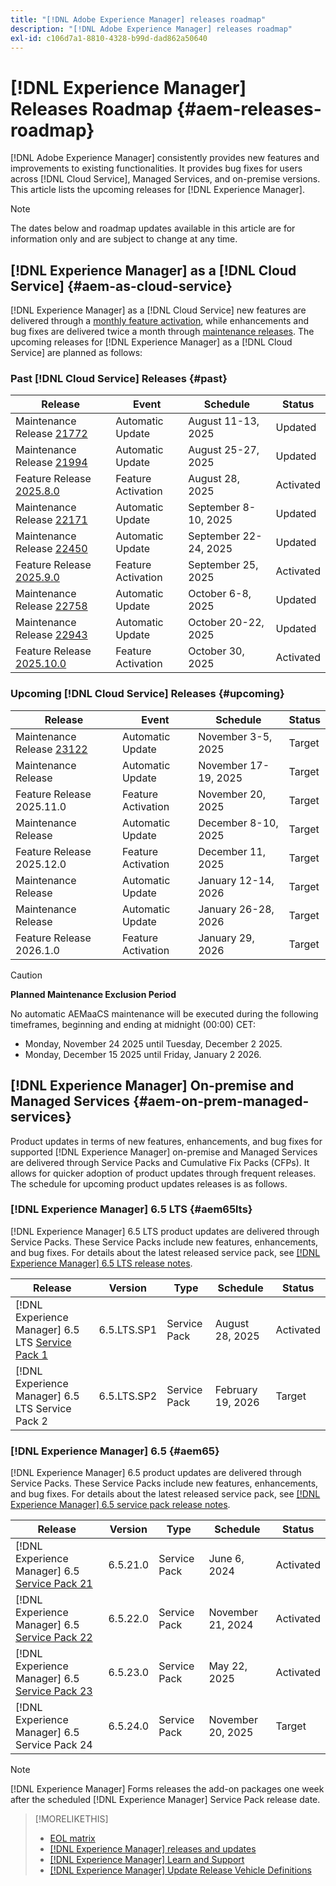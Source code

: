 ```yaml
---
title: "[!DNL Adobe Experience Manager] releases roadmap"
description: "[!DNL Adobe Experience Manager] releases roadmap"
exl-id: c106d7a1-8810-4328-b99d-dad862a50640
---
```


# [!DNL Experience Manager] Releases Roadmap {#aem-releases-roadmap}

[!DNL Adobe Experience Manager] consistently provides new features and improvements to existing functionalities. It provides bug fixes for users across [!DNL Cloud Service], Managed Services, and on-premise versions. This article lists the upcoming releases for [!DNL Experience Manager].

>[!NOTE]
>
>The dates below and roadmap updates available in this article are for information only and are subject to change at any time.

## [!DNL Experience Manager] as a [!DNL Cloud Service] {#aem-as-cloud-service}

[!DNL Experience Manager] as a [!DNL Cloud Service] new features are delivered through a [monthly feature activation](https://experienceleague.adobe.com/en/docs/experience-manager-cloud-service/content/release-notes/release-notes/release-notes-current), while enhancements and bug fixes are delivered twice a month through [maintenance releases](https://experienceleague.adobe.com/en/docs/experience-manager-cloud-service/content/release-notes/maintenance/latest).
The upcoming releases for [!DNL Experience Manager] as a [!DNL Cloud Service] are planned as follows:

### Past [!DNL Cloud Service] Releases {#past}

| Release |Event |Schedule |Status |
|---|---|---|---|
| Maintenance Release [21772](https://experienceleague.adobe.com/en/docs/experience-manager-cloud-service/content/release-notes/maintenance/2025/2025-8-0#21772)|Automatic Update|August 11-13, 2025|Updated|
| Maintenance Release [21994](https://experienceleague.adobe.com/en/docs/experience-manager-cloud-service/content/release-notes/maintenance/2025/2025-8-0#21994)|Automatic Update|August 25-27, 2025|Updated|
| Feature Release [2025.8.0](https://experienceleague.adobe.com/en/docs/experience-manager-cloud-service/content/release-notes/release-notes/2025/release-notes-2025-8-0) |Feature Activation|August 28, 2025 |Activated|
| Maintenance Release [22171](https://experienceleague.adobe.com/en/docs/experience-manager-cloud-service/content/release-notes/maintenance/2025/2025-9-0#22171)|Automatic Update|September 8-10, 2025|Updated|
| Maintenance Release [22450](https://experienceleague.adobe.com/en/docs/experience-manager-cloud-service/content/release-notes/maintenance/2025/2025-9-0#22450)|Automatic Update|September 22-24, 2025|Updated|
| Feature Release [2025.9.0](https://experienceleague.adobe.com/en/docs/experience-manager-cloud-service/content/release-notes/release-notes/2025/release-notes-2025-9-0) |Feature Activation|September 25, 2025 |Activated|
| Maintenance Release [22758](https://experienceleague.adobe.com/en/docs/experience-manager-cloud-service/content/release-notes/maintenance/2025/2025-10-0#22758)|Automatic Update|October 6-8, 2025|Updated|
| Maintenance Release [22943](https://experienceleague.adobe.com/en/docs/experience-manager-cloud-service/content/release-notes/maintenance/2025/2025-10-0#22943)|Automatic Update|October 20-22, 2025|Updated|
| Feature Release [2025.10.0](https://experienceleague.adobe.com/en/docs/experience-manager-cloud-service/content/release-notes/release-notes/release-notes-current) |Feature Activation|October 30, 2025 |Activated|

### Upcoming [!DNL Cloud Service] Releases {#upcoming}

| Release |Event |Schedule |Status |
|---|---|---|---|
| Maintenance Release [23122](https://experienceleague.adobe.com/en/docs/experience-manager-cloud-service/content/release-notes/maintenance/latest)|Automatic Update|November 3-5, 2025|Target|
| Maintenance Release|Automatic Update|November 17-19, 2025|Target|
| Feature Release 2025.11.0 |Feature Activation|November 20, 2025 |Target|
| Maintenance Release|Automatic Update|December 8-10, 2025|Target|
| Feature Release 2025.12.0 |Feature Activation|December 11, 2025 |Target|
| Maintenance Release|Automatic Update|January 12-14, 2026|Target|
| Maintenance Release|Automatic Update|January 26-28, 2026|Target|
| Feature Release 2026.1.0 |Feature Activation|January 29, 2026 |Target|

>[!CAUTION]
>
>**Planned Maintenance Exclusion Period**
>
> No automatic AEMaaCS maintenance will be executed during the following timeframes, beginning and ending at midnight (00:00) CET:
>
>* Monday, November 24 2025 until Tuesday, December 2 2025.
>* Monday, December 15 2025 until Friday, January 2 2026.

## [!DNL Experience Manager] On-premise and Managed Services {#aem-on-prem-managed-services}

Product updates in terms of new features, enhancements, and bug fixes for supported [!DNL Experience Manager] on-premise and Managed Services are delivered through Service Packs and Cumulative Fix Packs (CFPs). It allows for quicker adoption of product updates through frequent releases. The schedule for upcoming product updates releases is as follows.

### [!DNL Experience Manager] 6.5 LTS {#aem65lts}

[!DNL Experience Manager] 6.5 LTS product updates are delivered through Service Packs. These Service Packs include new features, enhancements, and bug fixes. For details about the latest released service pack, see [[!DNL Experience Manager] 6.5 LTS release notes](https://experienceleague.adobe.com/en/docs/experience-manager-65-lts/content/release-notes/release-notes).

| Release | Version | Type | Schedule | Status |
|---|---|---|---|---|
| [!DNL Experience Manager] 6.5 LTS [Service Pack 1](https://experienceleague.adobe.com/en/docs/experience-manager-65-lts/content/release-notes/release-notes) | 6.5.LTS.SP1 | Service Pack | August 28, 2025 | Activated |
| [!DNL Experience Manager] 6.5 LTS Service Pack 2 | 6.5.LTS.SP2 | Service Pack | February 19, 2026 | Target |

### [!DNL Experience Manager] 6.5 {#aem65}

[!DNL Experience Manager] 6.5 product updates are delivered through Service Packs. These Service Packs include new features, enhancements, and bug fixes. For details about the latest released service pack, see [[!DNL Experience Manager] 6.5 service pack release notes](https://experienceleague.adobe.com/en/docs/experience-manager-65/content/release-notes/release-notes).

| Release | Version | Type | Schedule | Status |
|---|---|---|---|---|
| [!DNL Experience Manager] 6.5 [Service Pack 21](https://experienceleague.adobe.com/en/docs/experience-manager-65/content/release-notes/service-pack/6-5-21) |6.5.21.0 | Service Pack | June 6, 2024 | Activated |
| [!DNL Experience Manager] 6.5 [Service Pack 22](https://experienceleague.adobe.com/en/docs/experience-manager-65/content/release-notes/service-pack/6-5-22) |6.5.22.0 | Service Pack | November 21, 2024 | Activated |
| [!DNL Experience Manager] 6.5 [Service Pack 23](https://experienceleague.adobe.com/en/docs/experience-manager-65/content/release-notes/release-notes) |6.5.23.0 | Service Pack | May 22, 2025 | Activated |
| [!DNL Experience Manager] 6.5 Service Pack 24 |6.5.24.0 | Service Pack | November 20, 2025 | Target |

>[!NOTE]
>
>[!DNL Experience Manager] Forms releases the add-on packages one week after the scheduled [!DNL Experience Manager] Service Pack release date.

>[!MORELIKETHIS]
>
>* [EOL matrix](https://helpx.adobe.com/support/programs/eol-matrix.html)
>* [[!DNL Experience Manager] releases and updates](https://experienceleague.adobe.com/en/docs/experience-manager-release-information/aem-release-updates/aem-releases-updates)
>* [[!DNL Experience Manager] Learn and Support](https://experienceleague.adobe.com/en/docs/experience-manager-cloud-service)
>* [[!DNL Experience Manager] Update Release Vehicle Definitions](/help/using/update-release-vehicle-definitions.md)
